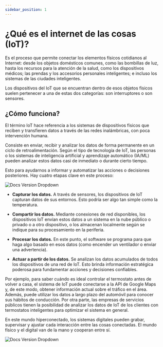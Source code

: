 ```yaml
---
sidebar_position: 1
---
```


# ¿Qué es el internet de las cosas (IoT)?

Es el proceso que permite conectar los elementos físicos cotidianos al Internet: desde los objetos domésticos comunes, como las bombillas de luz, hasta los recursos para la atención de la salud, como los dispositivos médicos; las prendas y los accesorios personales inteligentes; e incluso los sistemas de las ciudades inteligentes.

Los dispositivos del IoT que se encuentran dentro de esos objetos físicos suelen pertenecer a una de estas dos categorías: son interruptores o son sensores.

## ¿Cómo funciona?

El término IoT hace referencia a los sistemas de dispositivos físicos que reciben y transfieren datos a través de las redes inalámbricas, con poca intervención humana.

Consiste en enviar, recibir y analizar los datos de forma permanente en un ciclo de retroalimentación. Según el tipo de tecnología de IoT, las personas o los sistemas de inteligencia artificial y aprendizaje automático (IA/ML) pueden analizar estos datos casi de inmediato o durante cierto tiempo.

Esto para ayudarnos a informar y automatizar las acciones o decisiones posteriores. Hay cuatro etapas clave en este proceso:

![Docs Version Dropdown](/img/IoT/IoT.svg)

- **Capturar los datos.** A través de sensores, los dispositivos de IoT capturan datos de sus entornos. Esto podría ser algo tan simple como la temperatura.

- **Compartir los datos.** Mediante conexiones de red disponibles, los dispositivos IoT envían estos datos a un sistema en la nube público o privado o a otro dispositivo, o los almacenan localmente según se indique para su procesamiento en la periferia.

- **Procesar los datos.** En este punto, el software se programa para que haga algo basado en esos datos (como encender un ventilador o enviar una advertencia).

- **Actuar a partir de los datos.** Se analizan los datos acumulados de todos los dispositivos de una red de IoT. Esto brinda información estratégica poderosa para fundamentar acciones y decisiones confiables.

Por ejemplo, para saber cuándo es ideal controlar el termostato antes de volver a casa, el sistema de IoT puede conectarse a la API de Google Maps y, de este modo, obtener información actual sobre el tráfico en el área. Además, puede utilizar los datos a largo plazo del automóvil para conocer sus hábitos de conducción. Por otra parte, las empresas de servicios públicos tienen la posibilidad de analizar los datos de IoT de los clientes con termostatos inteligentes para optimizar el sistema en general.

En este mundo hiperconectado, los sistemas digitales pueden grabar, supervisar y ajustar cada interacción entre las cosas conectadas. El mundo físico y el digital van de la mano y cooperan entre sí.

![Docs Version Dropdown](/img/IoT/IoT.jpg)